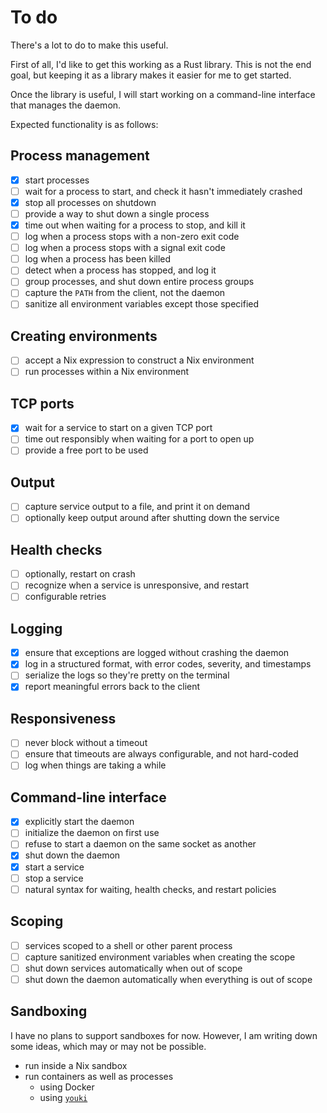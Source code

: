 # To do

There's a lot to do to make this useful.

First of all, I'd like to get this working as a Rust library. This is not the
end goal, but keeping it as a library makes it easier for me to get started.

Once the library is useful, I will start working on a command-line interface
that manages the daemon.

Expected functionality is as follows:

## Process management

- [x] start processes
- [ ] wait for a process to start, and check it hasn't immediately crashed
- [x] stop all processes on shutdown
- [ ] provide a way to shut down a single process
- [x] time out when waiting for a process to stop, and kill it
- [ ] log when a process stops with a non-zero exit code
- [ ] log when a process stops with a signal exit code
- [ ] log when a process has been killed
- [ ] detect when a process has stopped, and log it
- [ ] group processes, and shut down entire process groups
- [ ] capture the `PATH` from the client, not the daemon
- [ ] sanitize all environment variables except those specified

## Creating environments

- [ ] accept a Nix expression to construct a Nix environment
- [ ] run processes within a Nix environment

## TCP ports

- [x] wait for a service to start on a given TCP port
- [ ] time out responsibly when waiting for a port to open up
- [ ] provide a free port to be used

## Output

- [ ] capture service output to a file, and print it on demand
- [ ] optionally keep output around after shutting down the service

## Health checks

- [ ] optionally, restart on crash
- [ ] recognize when a service is unresponsive, and restart
- [ ] configurable retries

## Logging

- [x] ensure that exceptions are logged without crashing the daemon
- [x] log in a structured format, with error codes, severity, and timestamps
- [ ] serialize the logs so they're pretty on the terminal
- [x] report meaningful errors back to the client

## Responsiveness

- [ ] never block without a timeout
- [ ] ensure that timeouts are always configurable, and not hard-coded
- [ ] log when things are taking a while

## Command-line interface

- [x] explicitly start the daemon
- [ ] initialize the daemon on first use
- [ ] refuse to start a daemon on the same socket as another
- [x] shut down the daemon
- [x] start a service
- [ ] stop a service
- [ ] natural syntax for waiting, health checks, and restart policies

## Scoping

- [ ] services scoped to a shell or other parent process
- [ ] capture sanitized environment variables when creating the scope
- [ ] shut down services automatically when out of scope
- [ ] shut down the daemon automatically when everything is out of scope

## Sandboxing

I have no plans to support sandboxes for now. However, I am writing down some
ideas, which may or may not be possible.

- run inside a Nix sandbox
- run containers as well as processes
  - using Docker
  - using [`youki`](https://github.com/containers/youki)
